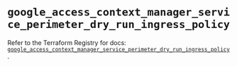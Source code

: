 # `google_access_context_manager_service_perimeter_dry_run_ingress_policy`

Refer to the Terraform Registry for docs: [`google_access_context_manager_service_perimeter_dry_run_ingress_policy`](https://registry.terraform.io/providers/hashicorp/google-beta/5.42.0/docs/resources/google_access_context_manager_service_perimeter_dry_run_ingress_policy).
